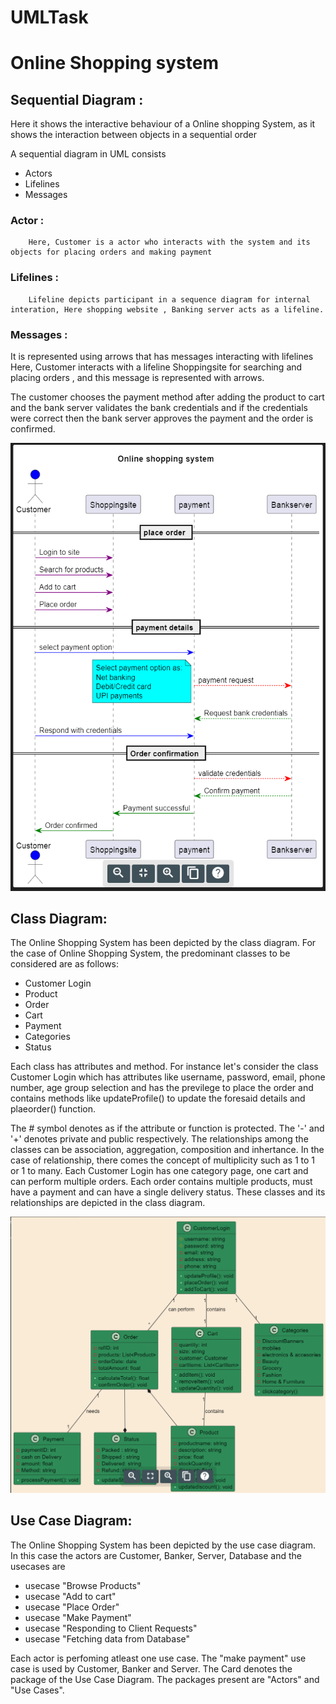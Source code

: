 # UMLTask
# Online Shopping system




## Sequential Diagram :

Here it shows the interactive behaviour of a Online shopping System, as it shows the interaction between objects in a sequential order

A sequential diagram in UML consists
* Actors
* Lifelines
* Messages

### Actor : 
        Here, Customer is a actor who interacts with the system and its objects for placing orders and making payment

### Lifelines : 
        Lifeline depicts participant in a sequence diagram for internal interation, Here shopping website , Banking server acts as a lifeline.

### Messages : 
It is represented using arrows that has messages interacting with lifelines Here, Customer interacts with a lifeline Shoppingsite for searching and placing orders , and this message is represented with arrows.

The customer chooses the payment method after adding the product to cart and the bank server validates the bank
credentials and if the credentials were correct then the bank server approves the payment and the order is confirmed.

![sequence diagram](https://github.com/mahesanp/UMLTask/blob/master/sequencediagram.PNG)

## Class Diagram:
 
The Online Shopping System has been depicted by the class diagram. For the case of Online Shopping System, the predominant classes to be considered are as follows:
* Customer Login
* Product
* Order
* Cart
* Payment 
* Categories
* Status

Each class has attributes and method. For instance let's consider the class Customer Login which has attributes like
username, password, email, phone number, age group selection and has the previlege to place the order and contains methods like 
updateProfile() to update the foresaid details and plaeorder() function.

The # symbol denotes as if the attribute or function is protected. The '-' and '+' denotes private and public respectively. The relationships among the classes can be association, aggregation, composition and inhertance. In the case of relationship, there comes the concept of multiplicity such as 
1 to 1 or 1 to many.
Each Customer Login has one category page, one cart and can perform multiple orders. Each order contains multiple products, must have a payment and can have a single delivery status. These classes and its relationships are depicted in the class diagram.

![class diagram](https://github.com/mahesanp/UMLTask/blob/master/classdiagram.PNG)

## Use Case Diagram:

The Online Shopping System has been depicted by the use case diagram. In this case the actors are Customer, Banker, Server, Database and the usecases are
- usecase "Browse Products"
- usecase "Add to cart"
- usecase "Place Order"
- usecase "Make Payment"
- usecase "Responding to Client Requests"
- usecase "Fetching data from Database"

Each actor is perfoming atleast one use case. The "make payment" use case is used by Customer, Banker and Server.
The Card denotes the package of the Use Case Diagram. The packages present are "Actors" and "Use Cases".
